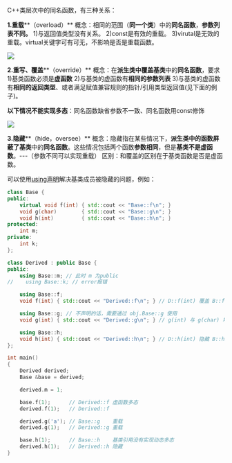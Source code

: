 C++类层次中的同名函数，有三种关系：

**1.重载****（overload）**
概念：相同的范围（**同一个类**）中的**同名函数**，**参数列表不同。**
1)与返回值类型没有关系。
2)const是有效的重载。
3)virutal是无效的重载。virtual关键字可有可无，不影响是否是重载函数。

![](https://cdn.jsdelivr.net/gh/devin0x01/myimages@master/githubpages/image_31fd464be840baacee3a7715842240d7.png)


**2.重写、覆盖****（override）**
概念：在**派生类中覆盖基类**中的**同名函数**，要求
1)基类函数必须是**虚函数**
2)与基类的虚函数有**相同的参数列表**
3)与基类的虚函数有**相同的返回类型**、或者满足赋值兼容规则的指针/引用类型返回值(见下面的例子)。

**以下情况不能实现多态**：同名函数缺省参数不一致、同名函数用const修饰

![](https://cdn.jsdelivr.net/gh/devin0x01/myimages@master/githubpages/image_c71aff7177a6e4706329fdcc23659b87.png)

**3.隐藏****（hide，oversee）**
概念：隐藏指在某些情况下，**派生类中的函数屏蔽了基类**中的**同名函数**。这些情况包括两个函数**参数相同**，但是**基类不是虚函数**。---（参数不同可以实现重载）
区别：和覆盖的区别在于基类函数是否是虚函数。

可以使用[using声明](https://zh.cppreference.com/w/cpp/language/using_declaration)解决基类成员被隐藏的问题，例如：
```cpp
class Base {
public:
    virtual void f(int) { std::cout << "Base::f\n"; }
    void g(char)        { std::cout << "Base::g\n"; }
    void h(int)         { std::cout << "Base::h\n"; }
protected:
    int m;
private:
    int k;
};

class Derived : public Base {
public:
    using Base::m; // 此时 m 为public
//    using Base::k; // error报错

    using Base::f;
    void f(int) { std::cout << "Derived::f\n"; } // D::f(int) 覆盖 B::f(int)

    using Base::g; // 不声明的话，需要通过 obj.Base::g 使用
    void g(int) { std::cout << "Derived::g\n"; } // g(int) 与 g(char) 均作为派生类的成员可见，实现 重载

    using Base::h;
    void h(int) { std::cout << "Derived::h\n"; } // D::h(int) 隐藏 B::h(int)
};

int main()
{
    Derived derived;
    Base &base = derived;

    derived.m = 1;

    base.f(1);      // Derived::f 虚函数多态
    derived.f(1);   // Derived::f

    derived.g('a'); // Base::g    重载
    derived.g(1);   // Derived::g 重载

    base.h(1);      // Base::h    基类引用没有实现动态多态
    derived.h(1);   // Derived::h 隐藏
}
```
